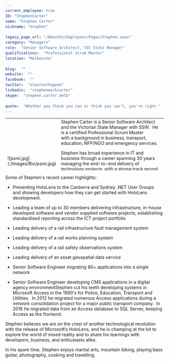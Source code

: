 ```yaml
---
current_employee: true
ID: "StephenCarter"
name: "Stephen Carter"
nickname: "Stephen"

legacy_page_url: "/AboutUs/Employees/Pages/Stephen.aspx"
category: "Managers"
role:  "Senior Software Architect, VIC State Manager"
qualifications:  "Professional Scrum Master"
location: "Melbourne"

blog:  ""
website:  ""
facebook:  ""
twitter:  "stavrosthegeek"
linkedin:  "stephenmarkcarter"
skype:  "stephen.carter.melb"

quote:  "Whether you think you can or think you can't, you're right."
---
```


<table cellspacing="0" width="100%" class="ms-rteTable-0" style="height:166px;"><tbody><tr class="ms-rteTableEvenRow-0"><td class="ms-rteTableEvenCol-0" style="width:1%;height:155px;">![psmi.jpg](./Images/Bio/psmi.jpg) 
  

</td><td class="ms-rteTableOddCol-0" style="width:50%;height:155px;">Stephen Carter is a Senior Software Architect and the Victorian State Manager with SSW.  He is a certified Professional Scrum Master with a background in business, transport, education, NFP/NGO and emergency services.   

Stephen has broad experience in IT and business through a career spanning 30 years managing the end-to-end delivery of technology projects, with a strong track record of partnering with businesses to deliver technology-enabled transformation in diverse industries including government, rail, digital agency, insurance, emergency services, utilities and private business.  
</td></tr></tbody></table>Some of Stephen's recent career highlights:

*   Presenting HoloLens to the Canberra and Sydney .NET User Groups and showing developers how they can get started with HoloLens development.
*   Leading a team of up to 30 members delivering infrastructure, in-house developed software and vendor supplied software projects, establishing standardised reporting across the ICT project portfolio  

*   Leading delivery of a rail infrastructure fault management system  

*   Leading delivery of a rail works planning system
*   Leading delivery of a rail safety observations system
*   Leading delivery of an asset geospatial data service  

*   Senior Software Engineer migrating 80+ applications into a single network
*   Senior Software Engineer developing CMS applications in a digital agency environmentStephen cut his teeth developing systems in Microsoft Access in the 1990's for Police, Education, Transport and Utilities.  In 2012 he migrated numerous Access applications during a network consolidation project for a major public transport company.  In 2016 he migrated data from an Access database to SQL Server, keeping Access as the frontend.  

Stephen believes we are on the crest of another technological revolution with the release of Microsoft’s HoloLens, and he is champing at the bit to explore the world of mixed reality and to share his learnings with developers, business, and enthusiasts alike.  

In his spare time, Stephen enjoys martial arts, mountain biking, playing bass guitar, photography, cooking and travelling.  
